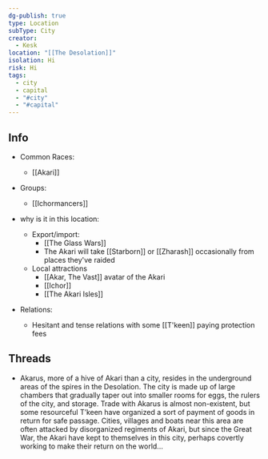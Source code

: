 ```yaml
---
dg-publish: true
type: Location
subType: City
creator:
  - Kesk
location: "[[The Desolation]]"
isolation: Hi
risk: Hi
tags:
  - city
  - capital
  - "#city"
  - "#capital"
---
```

## Info
- Common Races:
	- [[Akari]]

- Groups:
	- [[Ichormancers]]
- why is it in this location:
	- Export/import:
		- [[The Glass Wars]]
		- The Akari will take [[Starborn]] or [[Zharash]] occasionally from places they've raided
	- Local attractions
		- [[Akar, The Vast]] avatar of the Akari 
		- [[Ichor]]
		- [[The Akari Isles]]

- Relations:
	- Hesitant and tense relations with some [[T'keen]] paying protection fees
## Threads
- Akarus, more of a hive of Akari than a city, resides in the underground areas of the spires in the Desolation. The city is made up of large chambers that gradually taper out into smaller rooms for eggs, the rulers of the city, and storage. Trade with Akarus is almost non-existent, but some resourceful T’keen have organized a sort of payment of goods in return for safe passage. Cities, villages and boats near this area are often attacked by disorganized regiments of Akari, but since the Great War, the Akari have kept to themselves in this city, perhaps covertly working to make their return on the world...
